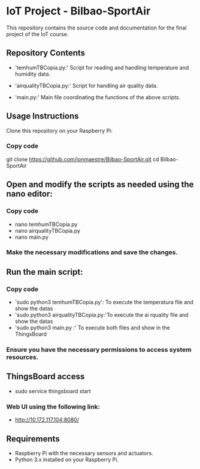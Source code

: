# IoT Project - Bilbao-SportAir
This repository contains the source code and documentation for the final project of the IoT course.

## Repository Contents
- 'temhumTBCopia.py:' Script for reading and handling temperature and humidity data.

- 'airqualityTBCopia.py:' Script for handling air quality data.

- 'main.py:' Main file coordinating the functions of the above scripts.


## Usage Instructions
Clone this repository on your Raspberry Pi:


### Copy code
git clone https://github.com/jonmaestre/Bilbao-SportAir.git
cd Bilbao-SportAir
## Open and modify the scripts as needed using the nano editor:


### Copy code
- nano temhumTBCopia.py
- nano airqualityTBCopia.py
- nano main.py
### Make the necessary modifications and save the changes.

## Run the main script:


### Copy code
- 'sudo python3 temhumTBCopia.py': To execute the temperatura  file and show the datas 
- 'sudo python3 airqualityTBCopia.py:'To execute the ai rquality file and show the datas 
- 'sudo python3 main.py :' To execute both files and show in the ThingsBoard
### Ensure you have the necessary permissions to access system resources.

## ThingsBoard access

- sudo service thingsboard start
### Web UI using the following link:

- http://10.172.117.104:8080/
## Requirements
- Raspberry Pi with the necessary sensors and actuators.
- Python 3.x installed on your Raspberry Pi.


